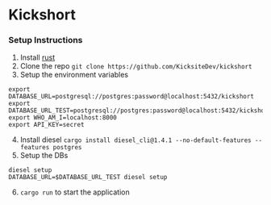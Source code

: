 # Kickshort

### Setup Instructions
1. Install [rust](https://www.rust-lang.org/tools/install)
2. Clone the repo
```git clone https://github.com/KicksiteDev/kickshort```
3. Setup the environment variables
```
export DATABASE_URL=postgresql://postgres:password@localhost:5432/kickshort
export DATABASE_URL_TEST=postgresql://postgres:password@localhost:5432/kickshort_test
export WHO_AM_I=localhost:8000
export API_KEY=secret
```
4. Install diesel
```cargo install diesel_cli@1.4.1 --no-default-features --features postgres```
5. Setup the DBs
```
diesel setup
DATABASE_URL=$DATABASE_URL_TEST diesel setup
```
6. `cargo run` to start the application
